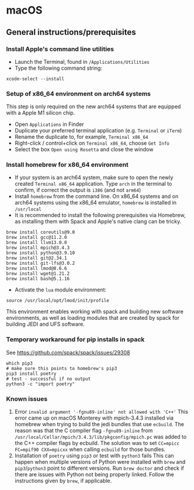 # macOS

## General instructions/prerequisites

### Install Apple's command line utilities
- Launch the Terminal, found in `/Applications/Utilities`
- Type the following command string:
```
xcode-select --install
```

### Setup of x86_64 environment on arch64 systems
This step is only required on the new arch64 systems that are equipped with a Apple M1 silicon chip.
- Open `Applications` in Finder
- Duplicate your preferred terminal application (e.g. `Terminal` or `iTerm`)
- Rename the duplicate to, for example, `Terminal x86_64`
- Right-click / control+click on `Terminal x86_64`, choose `Get Info`
- Select the box `Open using Rosetta` and close the window

### Install homebrew for x86_64 environment
- If your system is an arch64 system, make sure to open the newly created `Terminal x86_64` application. Type `arch` in the terminal to confirm, if correct the output is `i386` (and not `arm64`)
- Install `homebrew` from the command line. On x86_64 systems and on arch64 systems using the x86_64 emulator, `homebrew` is installed in `/usr/local`
- It is recommended to install the following prerequisites via Homebrew, as installing them with Spack and Apple's native clang can be tricky.
```
brew install coreutils@9.0
brew install gcc@11.2.0
brew install llvm13.0.0
brew install mpich@3.4.3
brew install python@3.9.10
brew install git@2.34.1
brew install git-lfs@3.0.2
brew install lmod@8.6.6
brew install wget@1.21.2
brew install bash@5.1.16
```
- Activate the `lua` module environment:
```
source /usr/local/opt/lmod/init/profile
```

This environment enables working with spack and building new software environments, as well as loading modules that are created by spack for building JEDI and UFS software.

### Temporary workaround for pip installs in spack
See https://github.com/spack/spack/issues/29308
```
which pip3
# make sure this points to homebrew's pip3
pip3 install poetry
# test - successful if no output
python3 -c "import poetry"
```

### Known issues
1. Error `invalid argument '-fgnu89-inline' not allowed with 'C++'`
This error came up on macOS Monterey with mpich-3.4.3 installed via homebrew when trying to build the jedi bundles that use `ecbuild`. The reason was that the C compiler flag `-fgnu89-inline` from `/usr/local/Cellar/mpich/3.4.3/lib/pkgconfig/mpich.pc` was added to the C++ compiler flags by ecbuild. The solution was to set
`CC=mpicc FC=mpif90 CXX=mpicxx` when calling `ecbuild` for those bundles.
2. Installation of `poetry` using `pip3` or test with `python3` fails
This can happen when multiple versions of Python were installed with `brew` and `pip3`/`python3` point to different versions. Run `brew doctor` and check if there are issues with Python not being properly linked. Follow the instructions given by `brew`, if applicable.
